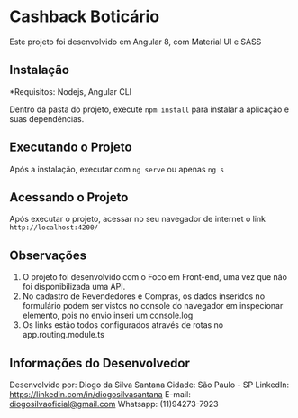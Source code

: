 # Cashback Boticário

Este projeto foi desenvolvido em Angular 8, com Material UI e SASS

## Instalação

*Requisitos: Nodejs, Angular CLI

Dentro da pasta do projeto, execute `npm install` para instalar a aplicação e suas dependências.

## Executando o Projeto

Após a instalação, executar com `ng serve` ou apenas `ng s`

## Acessando o Projeto

Após executar o projeto, acessar no seu navegador de internet o link `http://localhost:4200/`

## Observações

1. O projeto foi desenvolvido com o Foco em Front-end, uma vez que não foi disponibilizada uma API.
2. No cadastro de Revendedores e Compras, os dados inseridos no formulário podem ser vistos no console do navegador em inspecionar elemento, pois no envio inseri um console.log
3. Os links estão todos configurados através de rotas no app.routing.module.ts

## Informações do Desenvolvedor
Desenvolvido por: Diogo da Silva Santana
Cidade: São Paulo - SP
LinkedIn: https://linkedin.com/in/diogosilvasantana
E-mail: diogosilvaoficial@gmail.com
Whatsapp: (11)94273-7923
